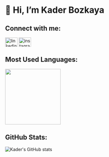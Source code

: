 <h1 align="left"> 👋 Hi, I’m Kader Bozkaya </h1>
<!---
kaderbozkaya/kaderbozkaya is a ✨ special ✨ repository because its `README.md` (this file) appears on your GitHub profile.
You can click the Preview link to take a look at your changes.
--->

<h2 align="left">Connect with me:</h2>

<p align="left">
<a href="https://www.linkedin.com/in/kader-bozkaya-673267192/" target="blank"><img align="center" src="https://raw.githubusercontent.com/rahuldkjain/github-profile-readme-generator/master/src/images/icons/Social/linked-in-alt.svg" alt="linkedin" height="30" width="40" /></a>
<a href="https://www.instagram.com/kaderbozkaya_/" target="blank"><img align="center" src="https://raw.githubusercontent.com/rahuldkjain/github-profile-readme-generator/master/src/images/icons/Social/instagram.svg" alt="instagram" height="30" width="40" /></a>
</p>

<h2 align="left"> Most Used Languages: </h2>

 <img height="180em" align="center" src="https://github-readme-stats.vercel.app/api/top-langs?username=kaderbozkaya&show_icons=true&locale=en&layout=compact&langs_count=8&theme=synthwave" alt=""/>


<h2 align="left"> GitHub Stats: </h2>

![Kader's GitHub stats](https://github-readme-stats.vercel.app/api?username=kaderbozkaya&show_icons=true&theme=synthwave)






